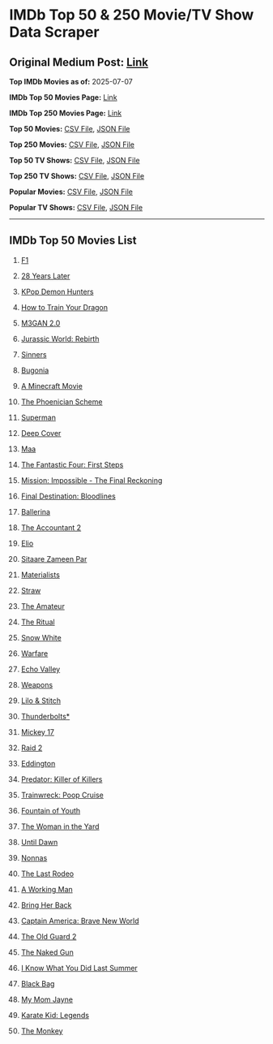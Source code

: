 # IMDb Top 50 & 250 Movie/TV Show Data Scraper

## Original Medium Post: [Link](https://medium.com/@nishantsahoo/which-movie-should-i-watch-5c83a3c0f5b1)

**Top IMDb Movies as of:** 2025-07-07

**IMDb Top 50 Movies Page:** [Link](https://www.imdb.com/search/title/?title_type=feature&release_date=2025-01-01,2025-12-31)

**IMDb Top 250 Movies Page:** [Link](https://www.imdb.com/chart/top/)

**Top 50 Movies:** [CSV File](/data/top50/movies.csv), [JSON File](/data/top50/movies.json)

**Top 250 Movies:** [CSV File](/data/top250/movies.csv), [JSON File](/data/top250/movies.json)

**Top 50 TV Shows:** [CSV File](/data/top50/shows.csv), [JSON File](/data/top50/shows.json)

**Top 250 TV Shows:** [CSV File](/data/top250/shows.csv), [JSON File](/data/top250/shows.json)

**Popular Movies:** [CSV File](/data/popular/movies.csv), [JSON File](/data/popular/movies.json)

**Popular TV Shows:** [CSV File](/data/popular/shows.csv), [JSON File](/data/popular/shows.json)

---

## IMDb Top 50 Movies List

1. [F1](https://www.imdb.com/title/tt16311594/)

2. [28 Years Later](https://www.imdb.com/title/tt10548174/)

3. [KPop Demon Hunters](https://www.imdb.com/title/tt14205554/)

4. [How to Train Your Dragon](https://www.imdb.com/title/tt26743210/)

5. [M3GAN 2.0](https://www.imdb.com/title/tt26342662/)

6. [Jurassic World: Rebirth](https://www.imdb.com/title/tt31036941/)

7. [Sinners](https://www.imdb.com/title/tt31193180/)

8. [Bugonia](https://www.imdb.com/title/tt12300742/)

9. [A Minecraft Movie](https://www.imdb.com/title/tt3566834/)

10. [The Phoenician Scheme](https://www.imdb.com/title/tt30840798/)

11. [Superman](https://www.imdb.com/title/tt5950044/)

12. [Deep Cover](https://www.imdb.com/title/tt31121295/)

13. [Maa](https://www.imdb.com/title/tt30496762/)

14. [The Fantastic Four: First Steps](https://www.imdb.com/title/tt10676052/)

15. [Mission: Impossible - The Final Reckoning](https://www.imdb.com/title/tt9603208/)

16. [Final Destination: Bloodlines](https://www.imdb.com/title/tt9619824/)

17. [Ballerina](https://www.imdb.com/title/tt7181546/)

18. [The Accountant 2](https://www.imdb.com/title/tt7068946/)

19. [Elio](https://www.imdb.com/title/tt4900148/)

20. [Sitaare Zameen Par](https://www.imdb.com/title/tt29471573/)

21. [Materialists](https://www.imdb.com/title/tt30253473/)

22. [Straw](https://www.imdb.com/title/tt32550101/)

23. [The Amateur](https://www.imdb.com/title/tt0899043/)

24. [The Ritual](https://www.imdb.com/title/tt32194932/)

25. [Snow White](https://www.imdb.com/title/tt6208148/)

26. [Warfare](https://www.imdb.com/title/tt31434639/)

27. [Echo Valley](https://www.imdb.com/title/tt27052633/)

28. [Weapons](https://www.imdb.com/title/tt26581740/)

29. [Lilo & Stitch](https://www.imdb.com/title/tt11655566/)

30. [Thunderbolts\*](https://www.imdb.com/title/tt20969586/)

31. [Mickey 17](https://www.imdb.com/title/tt12299608/)

32. [Raid 2](https://www.imdb.com/title/tt28089700/)

33. [Eddington](https://www.imdb.com/title/tt31176520/)

34. [Predator: Killer of Killers](https://www.imdb.com/title/tt36463894/)

35. [Trainwreck: Poop Cruise](https://www.imdb.com/title/tt36856455/)

36. [Fountain of Youth](https://www.imdb.com/title/tt27075958/)

37. [The Woman in the Yard](https://www.imdb.com/title/tt31314296/)

38. [Until Dawn](https://www.imdb.com/title/tt30955489/)

39. [Nonnas](https://www.imdb.com/title/tt28309594/)

40. [The Last Rodeo](https://www.imdb.com/title/tt30908405/)

41. [A Working Man](https://www.imdb.com/title/tt9150192/)

42. [Bring Her Back](https://www.imdb.com/title/tt32246771/)

43. [Captain America: Brave New World](https://www.imdb.com/title/tt14513804/)

44. [The Old Guard 2](https://www.imdb.com/title/tt14961624/)

45. [The Naked Gun](https://www.imdb.com/title/tt3402138/)

46. [I Know What You Did Last Summer](https://www.imdb.com/title/tt4045450/)

47. [Black Bag](https://www.imdb.com/title/tt30988739/)

48. [My Mom Jayne](https://www.imdb.com/title/tt36464353/)

49. [Karate Kid: Legends](https://www.imdb.com/title/tt1674782/)

50. [The Monkey](https://www.imdb.com/title/tt27714946/)
